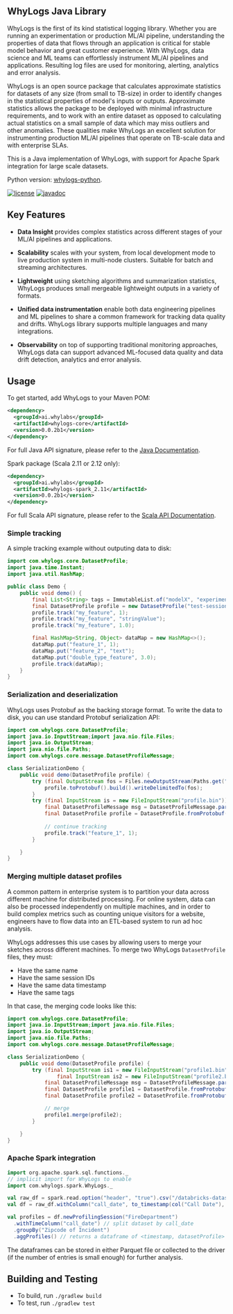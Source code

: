 ## WhyLogs Java Library

WhyLogs is the first of its kind statistical logging library. Whether you are running an experimentation or production ML/AI pipeline, understanding the properties of data that flows through an application is critical for stable model behavior and great customer experience. With WhyLogs, data science and ML teams can effortlessly instrument ML/AI pipelines and applications. Resulting log files are used for monitoring, alerting, analytics and error analysis.

WhyLogs is an open source package that calculates approximate statistics for datasets of any size (from small to TB-size) in order to identify changes in the statistical properties of model's inputs or outputs. Approximate statistics allows the package to be deployed with minimal infrastructure requirements, and to work with an entire dataset as opposed to calculating actual statistics on a small sample of data which may miss outliers and other anomalies. These qualities make WhyLogs an excellent solution for instrumenting production ML/AI pipelines that operate on TB-scale data and with enterprise SLAs.
 
This is a Java implementation of WhyLogs, with support for Apache Spark integration for large scale datasets.

Python version: [whylogs-python](https://github.com/whylabs/whylogs-python).

[![license](https://img.shields.io/github/license/whylabs/whylogs-java)](https://github.com/whylabs/whylogs-java/blob/mainline/LICENSE)
[![javadoc](https://javadoc.io/badge2/ai.whylabs/whylogs-core/javadoc.svg)](https://javadoc.io/doc/ai.whylabs/whylogs-core)

## Key Features

* **Data Insight** provides complex statistics across different stages of your ML/AI pipelines and applications.

* **Scalability** scales with your system, from local development mode to live production system in multi-node clusters. Suitable for batch and streaming architectures. 

* **Lightweight** using sketching algorithms and summarization statistics, WhyLogs produces small mergeable lightweight
  outputs in a variety of formats.

* **Unified data instrumentation** enable both data engineering pipelines and ML pipelines to share a common framework for tracking data quality and drifts. WhyLogs library supports multiple languages and many integrations. 
  
* **Observability** on top of supporting traditional monitoring approaches, WhyLogs data can support advanced ML-focused data quality and data drift detection, analytics and error analysis. 

## Usage


To get started, add WhyLogs to your Maven POM:
```xml
<dependency>
  <groupId>ai.whylabs</groupId>
  <artifactId>whylogs-core</artifactId>
  <version>0.0.2b1</version>
</dependency>
```
For full Java API signature, please refer to the [Java Documentation](https://www.javadoc.io/doc/ai.whylabs/whylogs-core/latest/index.html).

Spark package (Scala 2.11 or 2.12 only):
```xml
<dependency>
  <groupId>ai.whylabs</groupId>
  <artifactId>whylogs-spark_2.11</artifactId>
  <version>0.0.2b1</version>
</dependency>
```
For full Scala API signature, please refer to the [Scala API Documentation](https://javadoc.io/doc/ai.whylabs/whylogs-spark_2.11/latest/index.html).


### Simple tracking
A simple tracking example without outputing data to disk:

```java
import com.whylogs.core.DatasetProfile;
import java.time.Instant;
import java.util.HashMap;

public class Demo {
    public void demo() {
        final List<String> tags = ImmutableList.of("modelX", "experimentA", "pipelineY");
        final DatasetProfile profile = new DatasetProfile("test-session", Instant.now(), tags);
        profile.track("my_feature", 1);
        profile.track("my_feature", "stringValue");
        profile.track("my_feature", 1.0);

        final HashMap<String, Object> dataMap = new HashMap<>();
        dataMap.put("feature_1", 1);
        dataMap.put("feature_2", "text");
        dataMap.put("double_type_feature", 3.0);
        profile.track(dataMap);
    }
}
```

### Serialization and deserialization
WhyLogs uses Protobuf as the backing storage format. To write the data to disk, you can use standard Protobuf
serialization API:

```java
import com.whylogs.core.DatasetProfile;
import java.io.InputStream;import java.nio.file.Files;
import java.io.OutputStream;
import java.nio.file.Paths;
import com.whylogs.core.message.DatasetProfileMessage;

class SerializationDemo {
    public void demo(DatasetProfile profile) {
        try (final OutputStream fos = Files.newOutputStream(Paths.get("profile.bin"))) {
            profile.toProtobuf().build().writeDelimitedTo(fos);
        }
        try (final InputStream is = new FileInputStream("profile.bin")) {
            final DatasetProfileMessage msg = DatasetProfileMessage.parseDelimitedFrom(is);
            final DatasetProfile profile = DatasetProfile.fromProtobuf(msg);
            
            // continue tracking
            profile.track("feature_1", 1);
        }

    }
}
```
### Merging multiple dataset profiles
A common pattern in enterprise system is to partition your data across different machine for distributed processing. For
online system, data can also be processed independently on multiple machines, and in order to build complex metrics such
as counting unique visitors for a website, engineers have to flow data into an ETL-based system to run ad hoc analysis.

WhyLogs addresses this use cases by allowing users to merge your sketches across different machines. To merge two WhyLogs
`DatasetProfile` files, they must:
* Have the same name
* Have the same session IDs
* Have the same data timestamp
* Have the same tags

In that case, the merging code looks like this:

```java
import com.whylogs.core.DatasetProfile;
import java.io.InputStream;import java.nio.file.Files;
import java.io.OutputStream;
import java.nio.file.Paths;
import com.whylogs.core.message.DatasetProfileMessage;

class SerializationDemo {
    public void demo(DatasetProfile profile) {
        try (final InputStream is1 = new FileInputStream("profile1.bin");
                final InputStream is2 = new FileInputStream("profile2.bin")) {
            final DatasetProfileMessage msg = DatasetProfileMessage.parseDelimitedFrom(is);
            final DatasetProfile profile1 = DatasetProfile.fromProtobuf(DatasetProfileMessage.parseDelimitedFrom(is1));
            final DatasetProfile profile2 = DatasetProfile.fromProtobuf(DatasetProfileMessage.parseDelimitedFrom(is2));

            // merge
            profile1.merge(profile2);
        }

    }
}
```
### Apache Spark integration
```scala
import org.apache.spark.sql.functions._
// implicit import for WhyLogs to enable
import com.whylogs.spark.WhyLogs._

val raw_df = spark.read.option("header", "true").csv("/databricks-datasets/timeseries/Fires/Fire_Department_Calls_for_Service.csv")
val df = raw_df.withColumn("call_date", to_timestamp(col("Call Date"), "MM/dd/YYYY"))

val profiles = df.newProfilingSession("FireDepartment")
  .withTimeColumn("call_date") // split dataset by call_date
  .groupBy("Zipcode of Incident")
  .aggProfiles() // returns a dataframe of <timestamp, datasetProfile> entries

```
The dataframes can be stored in either Parquet file or collected to the driver (if the number of entries is small enough)
for further analysis.

## Building and Testing
* To build, run `./gradlew build`
* To test, run `./gradlew test`

